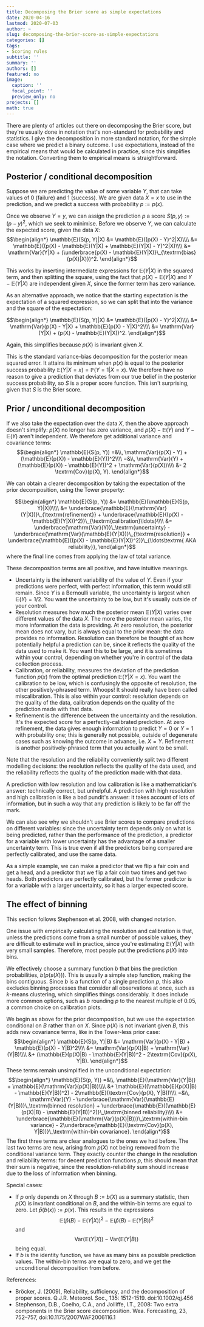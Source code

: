 ```yaml
---
title: Decomposing the Brier score as simple expectations
date: 2020-04-16
lastmod: 2020-07-03
author: ~
slug: decomposing-the-brier-score-as-simple-expectations
categories: []
tags:
- Scoring rules
subtitle: ''
summary: ''
authors: []
featured: no
image:
  caption: ''
  focal_point: ''
  preview_only: no
projects: []
math: true
---
```


There are plenty of articles out there on decomposing the Brier score, but they're usually done in notation that's non-standard for probability and statistics. I give the decomposition in more standard notation, for the simple case where we predict a binary outcome. I use expectations, instead of the empirical means that would be calculated in practice, since this simplifies the notation. Converting them to empirical means is straightforward.

## Posterior / conditional decomposition

Suppose we are predicting the value of some variable $Y$, that can take values of 0 (failure) and 1 (success). We are given data $X=x$ to use in the prediction, and we predict a success with probability $p := p(x)$.

Once we observe $Y=y$, we can assign the prediction $p$ a score $S(p, y) := (p - y)^2$, which we seek to minimise. Before we observe $Y$, we can calculate the expected score, given the data $X$:
$$\begin{align*}
\mathbb{E}(S(p, Y)|X)
&= \mathbb{E}((p(X) - Y)^2|X)\\\\
&= \mathbb{E}((p(X) - \mathbb{E}(Y|X) + \mathbb{E}(Y|X) - Y)^2|X)\\\\
&= \mathrm{Var}(Y|X) + (\underbrace{p(X) - \mathbb{E}(Y|X)}\_{\textrm{bias}(p(X)|X)})^2.
\end{align*}$$

This works by inserting intermediate expressions for $\mathbb{E}(Y|X)$ in the squared term, and then splitting the square, using the fact that $p(X) - \mathbb{E}(Y|X)$ and $Y - \mathbb{E}(Y|X)$ are independent given $X$, since the former term has zero variance.

As an alternative approach, we notice that the starting expectation is the expectation of a squared expression, so we can split that into the variance and the square of the expectation:

$$\begin{align*}
\mathbb{E}(S(p, Y)|X)
&= \mathbb{E}((p(X) - Y)^2|X)\\\\
&= \mathrm{Var}(p(X) - Y|X) + \mathbb{E}(p(X) - Y|X)^2\\\\
&= \mathrm{Var}(Y|X) + (p(X) - \mathbb{E}(Y|X))^2.
\end{align*}$$

Again, this simplifies because $p(X)$ is invariant given $X$.

This is the standard variance-bias decomposition for the posterior mean squared error. It attains its minimum when $p(x)$ is equal to the posterior success probability $\mathbb{E}(Y|X=x) = \mathbb{P}(Y=1|X=x)$. We therefore have no reason to give a prediction that deviates from our true belief in the posterior success probability, so $S$ is a proper score function. This isn't surprising, given that $S$ is the Brier score.

## Prior / unconditional decomposition

If we also take the expectation over the data $X$, then the above approach doesn't simplify: $p(X)$ no longer has zero variance, and $p(X) - \mathbb{E}(Y)$ and $Y - \mathbb{E}(Y)$ aren't independent. We therefore get additional variance and covariance terms:
$$\begin{align*}
\mathbb{E}(S(p, Y))
=&\\, \mathrm{Var}(p(X) - Y) + (\mathbb{E}(p(X)) - \mathbb{E}(Y))^2\\\\
=&\\, \mathrm{Var}(Y) + (\mathbb{E}(p(X)) - \mathbb{E}(Y))^2 + \mathrm{Var}(p(X))\\\\
&- 2 \textrm{Cov}(p(X), Y).
\end{align*}$$

We can obtain a clearer decomposition by taking the expectation of the prior decomposition, using the Tower property:

$$\begin{align*}
\mathbb{E}(S(p, Y))
&= \mathbb{E}(\mathbb{E}(S(p, Y)|X))\\\\
&= \underbrace{\mathbb{E}(\mathrm{Var}(Y|X))}\_{\textrm{refinement}} + \underbrace{\mathbb{E}((p(X) - \mathbb{E}(Y|X))^2)}\_{\textrm{calibration}\ldots}\\\\
&= \underbrace{\mathrm{Var}(Y)}\_\textrm{uncertainty} - \underbrace{\mathrm{Var}(\mathbb{E}(Y|X))}\_{\textrm{resolution}} + \underbrace{\mathbb{E}((p(X) - \mathbb{E}(Y|X))^2)}\_{\ldots\textrm{ AKA reliability}},
\end{align*}$$
where the final line comes from applying the law of total variance.

These decomposition terms are all positive, and have intuitive meanings.

- Uncertainty is the inherent variability of the value of $Y$. Even if your predictions were perfect, with perfect information, this term would still remain. Since $Y$ is a Bernoulli variable, the uncertainty is largest when $\mathbb{E}(Y) = 1/2$. You want the uncertainty to be low, but it's usually outside of your control.
- Resolution measures how much the posterior mean $\mathbb{E}(Y|X)$ varies over different values of the data $X$. The more the posterior mean varies, the more information the data is providing. At zero resolution, the posterior mean does not vary, but is always equal to the prior mean: the data provides no information. Resolution can therefore be thought of as how potentially helpful a prediction can be, since it reflects the quality of the data used to make it. You want this to be large, and it is sometimes within your control, depending on whether you're in control of the data collection process.
- Calibration, or reliability, measures the deviation of the prediction function $p(x)$ from the optimal prediction $\mathbb{E}(Y|X=x)$. You want the calibration to be low, which is confusingly the opposite of resolution, the other positively-phrased term. Whoops! It should really have been called miscalibration. This is also within your control: resolution depends on the quality of the data, calibration depends on the quality of the prediction made with that data.
- Refinement is the difference between the uncertainty and the resolution. It's the expected score for a perfectly-calibrated prediction. At zero refinement, the data gives enough information to predict $Y=0$ or $Y=1$ with probability one; this is generally not possible, outside of degenerate cases such as knowing the outcome in advance, i.e. $X = Y$. Refinement is another positively-phrased term that you actually want to be small.

Note that the resolution and the reliability conveniently split two different modelling decisions: the resolution reflects the quality of the data used, and the reliability reflects the quality of the prediction made with that data.

A prediction with low resolution and low calibration is like a mathematician's answer: technically correct, but unhelpful. A prediction with high resolution and high calibration is like a bad pundit's answer: it takes account of lots of information, but in such a way that any prediction is likely to be far off the mark.

We can also see why we shouldn't use Brier scores to compare predictions on different variables: since the uncertainty term depends only on what is being predicted, rather than the performance of the prediction, a predictor for a variable with lower uncertainty has the advantage of a smaller uncertainty term. This is true even if all the predictors being compared are perfectly calibrated, and use the same data.

As a simple example, we can make a predictor that we flip a fair coin and get a head, and a predictor that we flip a fair coin two times and get two heads. Both predictors are perfectly calibrated, but the former predictor is for a variable with a larger uncertainty, so it has a larger expected score.

## The effect of binning

This section follows Stephenson et al. 2008, with changed notation.

One issue with empirically calculating the resolution and calibration is that, unless the predictions come from a small number of possible values, they are difficult to estimate well in practice, since you're estimating $\mathbb{E}(Y|X)$ with very small samples. Therefore, most people put the predictions $p(X)$ into bins.

We effectively choose a summary function $b$ that bins the prediction probabilities, $b(p(s(X))).$ This is usually a simple step function, making the bins contiguous. Since $b$ is a function of a single prediction $p$, this also excludes binning processes that consider all observations at once, such as $k$-means clustering, which simplifies things considerably. It does include more common options, such as $b$ rounding $p$ to the nearest multiple of $0.05$, a common choice on calibration plots.

We begin as above for the prior decomposition, but we use the expectation conditional on $B$ rather than on $X$. Since $p(X)$ is not invariant given $B$, this adds new covariance terms, like in the Tower-less prior case:
$$\begin{align*}
\mathbb{E}(S(p, Y)|B)
&= \mathrm{Var}(p(X) - Y|B) + \mathbb{E}(p(X) - Y|B)^2\\\\
&= \mathrm{Var}(p(X)|B) + \mathrm{Var}(Y|B)\\\\
&+ (\mathbb{E}(p(X)|B) - \mathbb{E}(Y|B))^2 - 2\textrm{Cov}(p(X), Y|B).
\end{align*}$$
These terms remain unsimplified in the unconditional expectation:
$$\begin{align*}
\mathbb{E}(S(p, Y))
=&\\, \mathbb{E}(\mathrm{Var}(Y|B)) + \mathbb{E}(\mathrm{Var}(p(X)|B))\\\\
&+ \mathbb{E}((\mathbb{E}(p(X)|B) - \mathbb{E}(Y|B))^2) - 2\mathbb{E}(\textrm{Cov}(p(X), Y|B))\\\\
=&\\, \mathrm{Var}(Y) - \underbrace{\mathrm{Var}(\mathbb{E}(Y|B))}\_\textrm{binned resolution} + \underbrace{\mathbb{E}((\mathbb{E}(p(X)|B) - \mathbb{E}(Y|B))^2)}\_\textrm{binned reliability}\\\\
&+ \underbrace{\mathbb{E}(\mathrm{Var}(p(X)|B))}\_\textrm{within-bin variance} - 2\underbrace{\mathbb{E}(\textrm{Cov}(p(X), Y|B))}\_\textrm{within-bin covariance}.
\end{align*}$$
The first three terms are clear analogues to the ones we had before. The last two terms are new, arising from $p(X)$ not being removed from the conditional variance term. They exactly counter the change in the resolution and reliability terms: for decent prediction functions $p$, this should mean that their sum is negative, since the resolution-reliability sum should increase due to the loss of information when binning.

Special cases:
- If $p$ only depends on $X$ through $B := b(X)$ as a summary statistic, then $p(X)$ is invariant conditional on $B$, and the within-bin terms are equal to zero. Let $\bar{p}(b(x)) := p(x)$. This results in the expressions $$\mathbb{E}(\bar{p}(B) - \mathbb{E}(Y|X))^2 - \mathbb{E}(\bar{p}(B) - \mathbb{E}(Y|B))^2$$and
$$\mathrm{Var}(\mathbb{E}(Y|X)) - \mathrm{Var}(\mathbb{E}(Y|B))$$
being equal.
- If $b$ is the identity function, we have as many bins as possible prediction values. The within-bin terms are equal to zero, and we get the unconditional decomposition from before.

References:
- Bröcker, J. (2009), Reliability, sufficiency, and the decomposition of proper scores. Q.J.R. Meteorol. Soc., 135: 1512-1519. doi:10.1002/qj.456
- Stephenson, D.B., Coelho, C.A., and Jolliffe, I.T., 2008: Two extra components in the Brier score decomposition. Wea. Forecasting, 23, 752–757, doi:10.1175/2007WAF2006116.1
